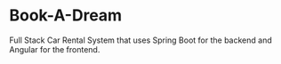 # Book-A-Dream
Full Stack Car Rental System that uses Spring Boot for the backend and Angular for the frontend.
